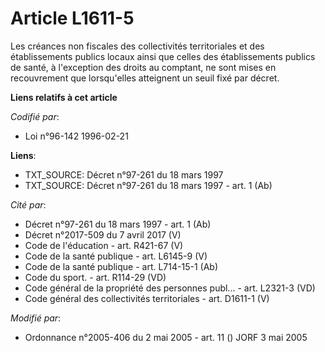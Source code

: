 # Article L1611-5

Les créances non fiscales des collectivités territoriales et des établissements publics locaux ainsi que celles des
établissements publics de santé, à l'exception des droits au comptant, ne sont mises en recouvrement que lorsqu'elles
atteignent un seuil fixé par décret.

**Liens relatifs à cet article**

_Codifié par_:

  - Loi n°96-142 1996-02-21

**Liens**:

  - TXT_SOURCE: Décret n°97-261 du 18 mars 1997
  - TXT_SOURCE: Décret n°97-261 du 18 mars 1997 - art. 1 (Ab)

_Cité par_:

  - Décret n°97-261 du 18 mars 1997 - art. 1 (Ab)
  - Décret n°2017-509 du 7 avril 2017 (V)
  - Code de l'éducation - art. R421-67 (V)
  - Code de la santé publique - art. L6145-9 (V)
  - Code de la santé publique - art. L714-15-1 (Ab)
  - Code du sport. - art. R114-29 (VD)
  - Code général de la propriété des personnes publ... - art. L2321-3 (VD)
  - Code général des collectivités territoriales - art. D1611-1 (V)

_Modifié par_:

  - Ordonnance n°2005-406 du 2 mai 2005 - art. 11 () JORF 3 mai 2005
